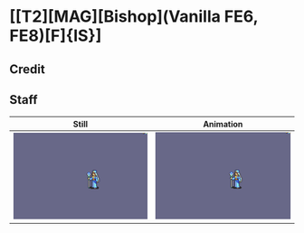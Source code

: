 # [\[T2\]\[MAG\]\[Bishop\]\(Vanilla FE6, FE8\)\[F\]{IS}]

## Credit


	
## Staff

| Still | Animation |
| :---: | :-------: |
| ![Staff still](./Staff_000.png) | ![Staff animation](./Staff.gif) |

